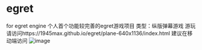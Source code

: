 # egret
for egret engine
个人首个功能较完善的egret游戏项目
类型：纵版弹幕游戏
游玩请访问https://1945max.github.io/egret/plane-640x1136/index.html
建议在移动端访问
![image](https://1945max.github.io/egret/2018-06-23.png)
